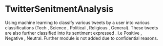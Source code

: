 # TwitterSenitmentAnalysis 

Using machine learning to classify various tweets by a user into various classifications (Tech , Science , Political , Religious , General). 
These tweets are also further classified into its sentiment expressed . i.e Positive , Negative , Neutral.
Further module is not added due to confidential reasons.
